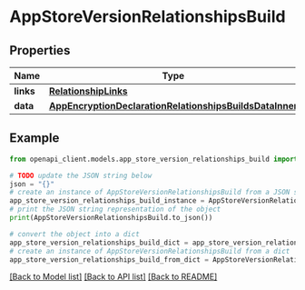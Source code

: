 # AppStoreVersionRelationshipsBuild


## Properties

Name | Type | Description | Notes
------------ | ------------- | ------------- | -------------
**links** | [**RelationshipLinks**](RelationshipLinks.md) |  | [optional] 
**data** | [**AppEncryptionDeclarationRelationshipsBuildsDataInner**](AppEncryptionDeclarationRelationshipsBuildsDataInner.md) |  | [optional] 

## Example

```python
from openapi_client.models.app_store_version_relationships_build import AppStoreVersionRelationshipsBuild

# TODO update the JSON string below
json = "{}"
# create an instance of AppStoreVersionRelationshipsBuild from a JSON string
app_store_version_relationships_build_instance = AppStoreVersionRelationshipsBuild.from_json(json)
# print the JSON string representation of the object
print(AppStoreVersionRelationshipsBuild.to_json())

# convert the object into a dict
app_store_version_relationships_build_dict = app_store_version_relationships_build_instance.to_dict()
# create an instance of AppStoreVersionRelationshipsBuild from a dict
app_store_version_relationships_build_from_dict = AppStoreVersionRelationshipsBuild.from_dict(app_store_version_relationships_build_dict)
```
[[Back to Model list]](../README.md#documentation-for-models) [[Back to API list]](../README.md#documentation-for-api-endpoints) [[Back to README]](../README.md)


